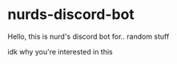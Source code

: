 # nurds-discord-bot

Hello, this is nurd's discord bot for.. random stuff

idk why you're interested in this
